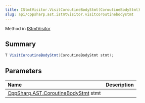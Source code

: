 ```yaml
---
title: IStmtVisitor.VisitCoroutineBodyStmt(CoroutineBodyStmt)
slug: api/cppsharp.ast.istmtvisitor.visitcoroutinebodystmt
---
```

Method in [IStmtVisitor](/api/cppsharp/ast/istmtvisitor)

## Summary



```csharp
T VisitCoroutineBodyStmt(CoroutineBodyStmt stmt);
```

## Parameters

|Name|Description|
|:---|:---|
|[CppSharp.AST.CoroutineBodyStmt](/api/cppsharp/ast/coroutinebodystmt) stmt||

